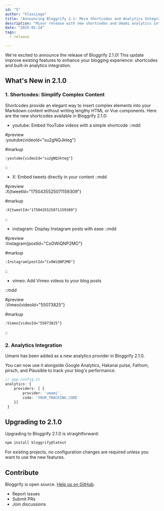 ```yaml
---
id: "5"
author: "hlassiege"
title: "Announcing Bloggrify 2.1: More Shortcodes and Analytics Integration"
description: "Minor release with new shortcodes and Umami analytics integration. "
date: "2025-01-24"
tags:
  - release

---
```


We're excited to announce the release of Bloggrify 2.1.0! This update improve existing features to enhance your blogging experience: shortcodes and built-in analytics integration.

## What's New in 2.1.0

### 1. Shortcodes: Simplify Complex Content

Shortcodes provide an elegant way to insert complex elements into your Markdown content without writing lengthy HTML or Vue components. 
Here are the new shortcodes available in Bloggrify 2.1.0:

- youtube: Embed YouTube videos with a simple shortcode
::mdd

#preview    
:youtube{videoId="su2gNQJkteg"}


#markup
```markdown
:youtube{videoId="su2gNQJkteg"}

```
::
- X: Embed tweets directly in your content
  ::mdd

#preview    
:X{tweetId="1750435525071159309"}


#markup
```markdown
:X{tweetId="1750435525071159309"}

```
::
- instagram: Display Instagram posts with ease
::mdd

#preview    
:Instagram{postId="CxOWiQNP2MO"}


#markup
```markdown
:Instagram{postId="CxOWiQNP2MO"}

```
::
- vimeo: Add Vimeo videos to your blog posts

::mdd

#preview    
:Vimeo{videoId="55073825"}


#markup
```markdown
:Vimeo{videoId="55073825"}

```
::

### 2. Analytics Integration

Umami has been added as a new analytics provider in Bloggrify 2.1.0. 

You can now use it alongside Google Analytics, Hakanai pulse, Fathom, pirsch, and Plausible to track your blog's performance.


```ts
// app.config.ts
analytics: {
    providers: [ {
        provider: 'umami',
        code: 'YOUR_TRACKING_CODE'
    }]
 }
```

## Upgrading to 2.1.0

Upgrading to Bloggrify 2.1.0 is straightforward:

```bash
npm install bloggrify@latest
```

For existing projects, no configuration changes are required unless you want to use the new features.

## Contribute
Bloggrify is open source. [Help us on GitHub](https://github.com/bloggrify/bloggrify):

* Report issues
* Submit PRs
* Join discussions
